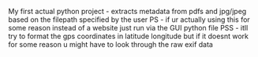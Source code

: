 My first actual python project - extracts metadata from pdfs and jpg/jpeg based on the filepath specified by the user
PS - if ur actually using this for some reason instead of a website just run via the GUI python file
PSS - itll try to format the gps coordinates in latitude longitude but if it doesnt work for some reason u might have to look through the raw exif data

